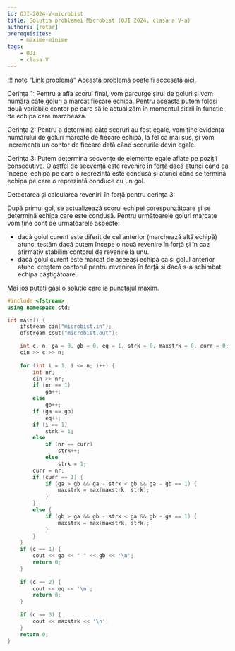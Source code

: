 ```yaml
---
id: OJI-2024-V-microbist
title: Soluția problemei Microbist (OJI 2024, clasa a V-a)
authors: [rotar]
prerequisites:
    - maxime-minime
tags:
    - OJI
    - clasa V
---
```


!!! note "Link problemă"
    Această problemă poate fi accesată [aici](https://kilonova.ro/problems/2517/).

Cerința 1: Pentru a afla scorul final, vom parcurge șirul de goluri și vom
număra câte goluri a marcat fiecare echipă. Pentru aceasta putem folosi două
variabile contor pe care să le actualizăm în momentul citirii în funcție de
echipa care marchează.

Cerința 2: Pentru a determina câte scoruri au fost egale, vom ține evidența
numărului de goluri marcate de fiecare echipă, la fel ca mai sus, și vom
incrementa un contor de fiecare dată când scorurile devin egale.

Cerința 3: Putem determina secvențe de elemente egale aflate pe poziții
consecutive. O astfel de secvență este revenire în forță dacă atunci când ea
începe, echipa pe care o reprezintă este condusă și atunci când se termină
echipa pe care o reprezintă conduce cu un gol.

Detectarea și calcularea revenirii în forță pentru cerința 3:

După primul gol, se actualizează scorul echipei corespunzătoare și se determină
echipa care este condusă. Pentru următoarele goluri marcate vom ține cont de
următoarele aspecte:

- dacă golul curent este diferit de cel anterior (marchează altă echipă) atunci
  testăm dacă putem începe o nouă revenire în forță și în caz afirmativ stabilim
  contorul de revenire la unu.
- dacă golul curent este marcat de aceeași echipă ca și golul anterior atunci
  creștem contorul pentru revenirea în forță și dacă s-a schimbat echipa
  câștigătoare.

Mai jos puteți găsi o soluție care ia punctajul maxim.

```cpp
#include <fstream>
using namespace std;

int main() {
    ifstream cin("microbist.in");
    ofstream cout("microbist.out");

    int c, n, ga = 0, gb = 0, eq = 1, strk = 0, maxstrk = 0, curr = 0;
    cin >> c >> n;
    
    for (int i = 1; i <= n; i++) {
        int nr;
        cin >> nr;
        if (nr == 1)
            ga++;
        else
            gb++;
        if (ga == gb)
            eq++;
        if (i == 1)
            strk = 1;
        else
            if (nr == curr)
                strk++;
            else
                strk = 1;
        curr = nr;
        if (curr == 1) {
            if (ga > gb && ga - strk < gb && ga - gb == 1) {
                maxstrk = max(maxstrk, strk);
            }
        }
        else {
            if (gb > ga && gb - strk < ga && gb - ga == 1) {
                maxstrk = max(maxstrk, strk);
            }
        }
    }
    if (c == 1) {
        cout << ga << " " << gb << '\n';
        return 0;
    }
    
    if (c == 2) {
        cout << eq << '\n';
        return 0;
    }
    
    if (c == 3) {
        cout << maxstrk << '\n';
    }
    return 0;
}
```
